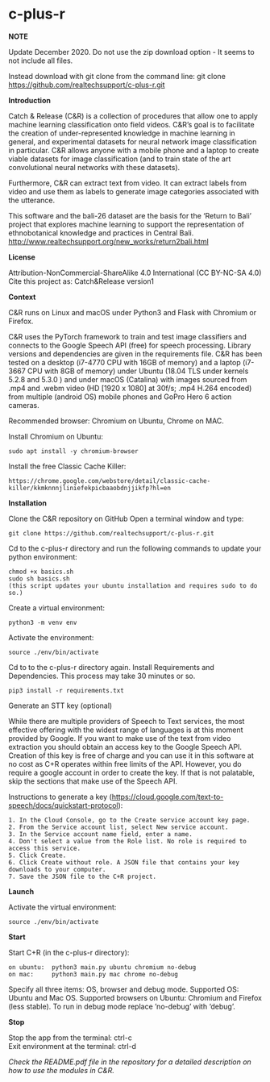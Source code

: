 # c-plus-r


<b> NOTE </b>

Update December 2020.
Do not use the zip download option - It seems to not include all files.

Instead download with git clone from the command line: git clone https://github.com/realtechsupport/c-plus-r.git
	
	
<b>Introduction</b>

Catch & Release (C&R) is a collection of procedures that allow one to apply machine learning classification onto field videos. C&R’s goal is to facilitate the creation of under-represented knowledge in machine learning in general, and experimental datasets for neural network image classification in particular. C&R allows anyone with a mobile phone and a laptop to create viable datasets for image classification (and to train state of the art convolutional neural networks with these datasets).

Furthermore, C&R can extract text from video. It can extract labels from video and use them as labels to generate
image categories associated with the utterance.

This software and the bali-26 dataset are the basis for the ‘Return to Bali’ project that explores machine learning to support the representation of ethnobotanical knowledge and practices in Central Bali. http://www.realtechsupport.org/new_works/return2bali.html 

<b>License</b>

Attribution-NonCommercial-ShareAlike 4.0 International (CC BY-NC-SA 4.0)
Cite this project as: Catch&Release version1


<b>Context</b>

C&R runs on Linux and macOS under Python3 and Flask with Chromium or Firefox.

C&R uses the PyTorch framework to train and test image classifiers and connects to the Google Speech API (free) for speech processing. Library versions and dependencies are given in the requirements file.
C&R has been tested on a desktop (i7-4770 CPU with 16GB of memory) and a laptop (i7-3667 CPU with 8GB of memory) under Ubuntu (18.04 TLS under kernels 5.2.8 and 5.3.0 ) and under macOS (Catalina) with images sourced from .mp4 and .webm video (HD [1920 x 1080] at 30f/s; .mp4 H.264 encoded) from multiple (android
OS) mobile phones and GoPro Hero 6 action cameras.

Recommended browser: Chromium on Ubuntu, Chrome on MAC.

Install Chromium on Ubuntu:

	sudo apt install -y chromium-browser

Install the free Classic Cache Killer:

	https://chrome.google.com/webstore/detail/classic-cache-killer/kkmknnnjliniefekpicbaaobdnjjikfp?hl=en


<b>Installation</b>

Clone the C&R repository on GitHub
Open a terminal window and type:

	git clone https://github.com/realtechsupport/c-plus-r.git

Cd to the c-plus-r directory and  run the following commands to update your python environment:

	chmod +x basics.sh
	sudo sh basics.sh
	(this script updates your ubuntu installation and requires sudo to do so.)

Create a virtual environment:

	python3 -m venv env

Activate the environment:

	source ./env/bin/activate

Cd to to the c-plus-r directory again.
Install Requirements and Dependencies.
This process may take 30 minutes or so.

	pip3 install -r requirements.txt


Generate an STT key (optional)

While there are multiple providers of Speech to Text services, the most effective offering with the widest range of languages is at this moment provided by Google. If you want to make use of the text from video extraction you should obtain an access key to the Google Speech API. Creation of this key is free of charge and you can use it in this software at no cost as C+R operates within free limits of the API. However, you do require a google account in order to create the key. If that is not palatable, skip the sections that make use of the Speech API.

Instructions to generate a key (https://cloud.google.com/text-to-speech/docs/quickstart-protocol):

    1. In the Cloud Console, go to the Create service account key page.
    2. From the Service account list, select New service account.
    3. In the Service account name field, enter a name.
    4. Don't select a value from the Role list. No role is required to access this service.
    5. Click Create.
    6. Click Create without role. A JSON file that contains your key downloads to your computer.
    7. Save the JSON file to the C+R project.


<b>Launch</b>

Activate the virtual environment:

	source ./env/bin/activate

<b>Start</b>

Start C+R (in the c-plus-r directory):

	on ubuntu: 	python3 main.py ubuntu chromium no-debug
	on mac: 	python3 main.py mac chrome no-debug

Specify all three items: OS, browser and debug mode. Supported OS: Ubuntu and Mac OS. Supported browsers on Ubuntu:
Chromium and Firefox (less stable). To run in debug mode replace ’no-debug’ with ‘debug’.


<b>Stop</b>

Stop the app from the terminal: ctrl-c
<br>
Exit environment at the terminal: ctrl-d

<i>Check the README.pdf file in the repository for a detailed description on how to use the modules in C&R.</i>
